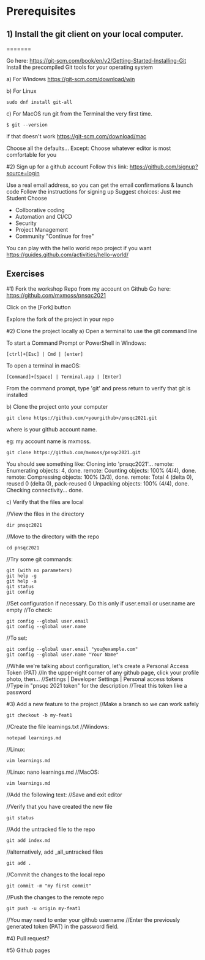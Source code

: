 # Prerequisites

## 1) Install the git client on your local computer.
=======

Go here:
https://git-scm.com/book/en/v2/Getting-Started-Installing-Git
Install the precompiled Git tools for your operating system

a) For Windows 
  https://git-scm.com/download/win
  
b) For Linux

    sudo dnf install git-all
  
c) For MacOS
  run git from the Terminal the very first time.

    $ git --version

  if that doesn't work 
  https://git-scm.com/download/mac

Choose all the defaults...
Except: Choose whatever editor is most comfortable for you 

#2) Sign up for a github account
Follow this link:
https://github.com/signup?source=login

Use a real email address, so you can get the email confirmations & launch code
Follow the instructions for signing up 
Suggest choices:
  Just me
  Student
  Choose 
  - Collborative coding 
  - Automation and CI/CD
  - Security 
  - Project Management 
  - Community
"Continue for free" 

You can play with the hello world repo project if you want 
https://guides.github.com/activities/hello-world/


Exercises
--------------
#1) Fork the workshop Repo from my account on Github 
Go here:
https://github.com/mxmoss/pnsqc2021

Click on the [Fork] button

Explore the fork of the project in your repo 

#2) Clone the project locally
a) Open a terminal to use the git command line

To start a Command Prompt or PowerShell in Windows:

    [ctrl]+[Esc] | Cmd | [enter]

To open a terminal in macOS:

    [Command]+[Space] | Terminal.app | [Enter]

From the command prompt, type 'git' and press return to verify that git is installed

b) Clone the project onto your computer

    git clone https://github.com/<yourgithub>/pnsqc2021.git  

where <yourgithub> is your github account name.

eg: my account name is mxmoss.

    git clone https://github.com/mxmoss/pnsqc2021.git  

You should see something like:
  Cloning into 'pnsqc2021'...
  remote: Enumerating objects: 4, done.
  remote: Counting objects: 100% (4/4), done.
  remote: Compressing objects: 100% (3/3), done.
  remote: Total 4 (delta 0), reused 0 (delta 0), pack-reused 0
  Unpacking objects: 100% (4/4), done.
  Checking connectivity... done.

c) Verify that the files are local

//View the files in the directory

    dir pnsqc2021 

//Move to the directory with the repo

    cd pnsqc2021

//Try some git commands:

    git (with no parameters) 
    git help -g
    git help -a
    git status 
    git config 

//Set configuration if necessary. Do this only if user.email or user.name are empty
//To check:

    git config --global user.email
    git config --global user.name
	
//To set: 

    git config --global user.email "you@example.com"
    git config --global user.name "Your Name"
  
//While we're talking about configuration, let's create a Personal Access Token (PAT)
//In the upper-right corner of any github page, click your profile photo, then...
//Settings | Developer Settings | Personal access tokens 
//Type in "pnsqc 2021 token" for the description
//Treat this token like a password


#3) Add a new feature to the project
//Make a branch so we can work safely

    git checkout -b my-feat1

//Create the file learnings.txt 
//Windows: 

    notepad learnings.md 
  
//Linux: 

    vim learnings.md
	
//Linux: nano learnings.md 
//MacOS: 

    vim learnings.md 

//Add the following text:
//Save and exit editor

//Verify that you have created the new file 

    git status

//Add the untracked file to the repo

    git add index.md 
	
//alternatively, add _all_untracked files 

    git add .

//Commit the changes to the local repo 

    git commit -m "my first commit"

//Push the changes to the remote repo

    git push -u origin my-feat1

//You may need to enter your github username
//Enter the previously generated token (PAT) in the password field.

#4) Pull request?

#5) Github pages 

